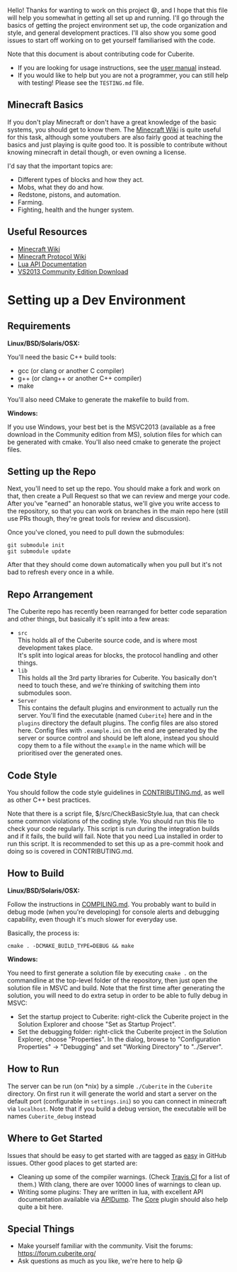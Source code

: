 Hello! Thanks for wanting to work on this project :smile:, and I hope that this file will help you somewhat in getting all set up and running. I'll go through the basics of getting the project environment set up, the code organization and style, and general development practices. I'll also show you some good issues to start off working on to get yourself familiarised with the code.

Note that this document is about contributing code for Cuberite.

 - If you are looking for usage instructions, see the [user manual](https://book.cuberite.org/) instead.
 - If you would like to help but you are not a programmer, you can still help with testing! Please see the `TESTING.md` file.

Minecraft Basics
----------------

If you don't play Minecraft or don't have a great knowledge of the basic systems, you should get to know them. The [Minecraft Wiki](http://minecraft.gamepedia.com/Minecraft_Wiki) is quite useful for this task, although some youtubers are also fairly good at teaching the basics and just playing is quite good too. It is possible to contribute without knowing minecraft in detail though, or even owning a license.

I'd say that the important topics are:

* Different types of blocks and how they act.
* Mobs, what they do and how.
* Redstone, pistons, and automation.
* Farming.
* Fighting, health and the hunger system.

Useful Resources
----------------

 * [Minecraft Wiki](http://minecraft.gamepedia.com/Minecraft_Wiki)
 * [Minecraft Protocol Wiki](http://wiki.vg/Main_Page)
 * [Lua API Documentation](https://api.cuberite.org/)
 * [VS2013 Community Edition Download](https://www.visualstudio.com/products/visual-studio-community-vs)

Setting up a Dev Environment
============================

Requirements
------------

**Linux/BSD/Solaris/OSX:**

You'll need the basic C++ build tools:

 * gcc (or clang or another C compiler)
 * g++ (or clang++ or another C++ compiler)
 * make

You'll also need CMake to generate the makefile to build from.

**Windows:**

If you use Windows, your best bet is the MSVC2013 (available as a free download in the Community edition from MS), solution files for which can be generated with cmake. You'll also need cmake to generate the project files.

Setting up the Repo
-------------------

Next, you'll need to set up the repo. You should make a fork and work on that, then create a Pull Request so that we can review and merge your code. After you've "earned" an honorable status, we'll give you write access to the repository, so that you can work on branches in the main repo here (still use PRs though, they're great tools for review and discussion).

Once you've cloned, you need to pull down the submodules:

    git submodule init
    git submodule update

After that they should come down automatically when you pull but it's not bad to refresh every once in a while.

Repo Arrangement
---------------------------

The Cuberite repo has recently been rearranged for better code separation and other things, but basically it's split into a few areas:

 * `src`  
   This holds all of the Cuberite source code, and is where most development takes place.  
   It's split into logical areas for blocks, the protocol handling and other things.
 * `lib`  
   This holds all the 3rd party libraries for Cuberite. You basically don't need to touch these, and we're thinking of switching them into submodules soon.
 * `Server`  
   This contains the default plugins and environment to actually run the server. You'll find the executable (named `Cuberite`) here and in the `plugins` directory the default plugins. The config files are also stored here. Config files with `.example.ini` on the end are generated by the server or source control and should be left alone, instead you should copy them to a file without the `example` in the name which will be prioritised over the generated ones.

Code Style
----------

You should follow the code style guidelines in  [CONTRIBUTING.md](https://github.com/cuberite/cuberite/blob/master/CONTRIBUTING.md), as well as other C++ best practices.

Note that there is a script file, $/src/CheckBasicStyle.lua, that can check some common violations of the coding style. You should run this file to check your code regularly. This script is run during the integration builds and if it fails, the build will fail. Note that you need Lua installed in order to run this script. It is recommended to set this up as a pre-commit hook and doing so is covered in CONTRIBUTING.md.


How to Build
------------------

**Linux/BSD/Solaris/OSX:**

Follow the instructions in [COMPILING.md](https://github.com/cuberite/cuberite/blob/master/COMPILING.md). You probably want to build in debug mode (when you're developing) for console alerts and debugging capability, even though it's much slower for everyday use.

Basically, the process is:

    cmake . -DCMAKE_BUILD_TYPE=DEBUG && make

**Windows:**

You need to first generate a solution file by executing `cmake .` on the commandline at the top-level folder of the repository, then just open the solution file in MSVC and build. Note that the first time after generating the solution, you will need to do extra setup in order to be able to fully debug in MSVC:
- Set the startup project to Cuberite: right-click the Cuberite project in the Solution Explorer and choose "Set as Startup Project".
- Set the debugging folder: right-click the Cuberite project in the Solution Explorer, choose "Properties". In the dialog, browse to "Configuration Properties" -> "Debugging" and set "Working Directory" to "../Server".

How to Run
----------

The server can be run (on *nix) by a simple `./Cuberite` in the `Cuberite` directory. On first run it will generate the world and start a server on the default port (configurable in `settings.ini`) so you can connect in minecraft via `localhost`. Note that if you build a debug version, the executable will be names `Cuberite_debug` instead

Where to Get Started
-------------------------------

Issues that should be easy to get started with are tagged as [easy](https://github.com/cuberite/cuberite/issues?q=is%3Aopen+is%3Aissue+label%3Aeasy) in GitHub issues. Other good places to get started are:

 * Cleaning up some of the compiler warnings. (Check [Travis CI](https://travis-ci.org/cuberite/cuberite) for a list of them.) With clang, there are over 10000 lines of warnings to clean up.
 *  Writing some plugins: They are written in lua, with excellent API documentation available via [APIDump](http://api-docs.cuberite.org/). The [Core](https://github.com/cuberite/Core) plugin should also help quite a bit here.

Special Things
---------------------
 * Make yourself familiar with the community. Visit the forums: https://forum.cuberite.org/
 * Ask questions as much as you like, we're here to help :smiley:
